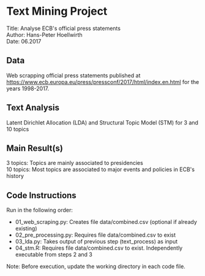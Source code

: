 # Text Mining Project
Title: Analyse ECB's official press statements<br>
Author: Hans-Peter Hoellwirth<br>
Date: 06.2017<br>

## Data
Web scrapping official press statements published at https://www.ecb.europa.eu/press/pressconf/2017/html/index.en.html for the years 1998-2017.

## Text Analysis
Latent Dirichlet Allocation (LDA) and Structural Topic Model (STM) for 3 and 10 topics

## Main Result(s)
3 topics: Topics are mainly associated to presidencies<br>
10 topics: Most topics are associated to major events and policies in ECB's history

## Code Instructions
Run in the following order:
 - 01_web_scraping.py: Creates file data/combined.csv (optional if already existing)
 - 02_pre_processing.py: Requires file data/combined.csv to exist
 - 03_lda.py: Takes output of previous step (text_process) as input
 - 04_stm.R: Requires file data/combined.csv to exist. Independently executable from steps 2 and 3

 Note: Before execution, update the working directory in each code file.
